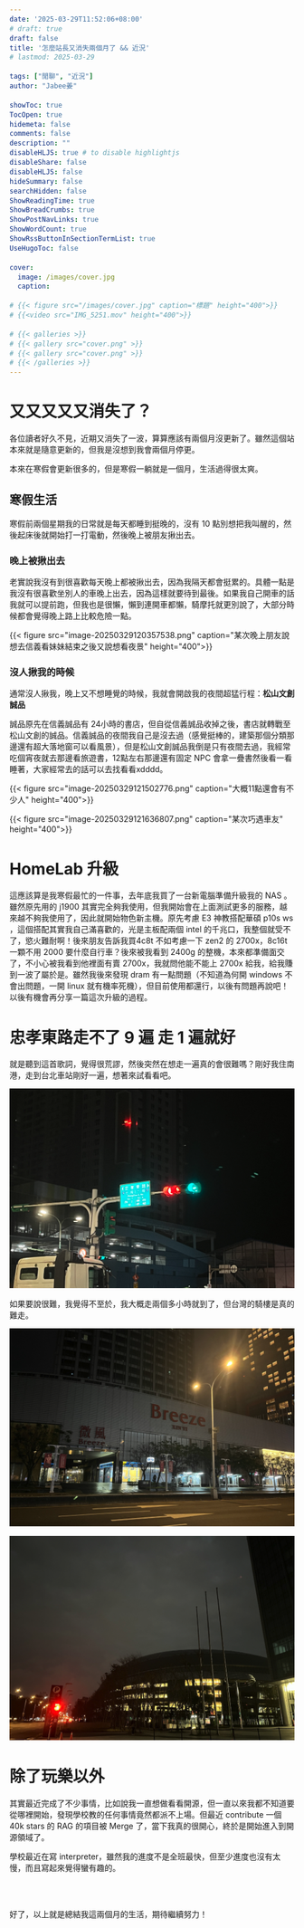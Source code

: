 ```yaml
---
date: '2025-03-29T11:52:06+08:00'
# draft: true
draft: false
title: '怎麼站長又消失兩個月了 && 近況'
# lastmod: 2025-03-29

tags: ["閒聊", "近況"]
author: "Jabee姜"

showToc: true
TocOpen: true
hidemeta: false
comments: false
description: ""
disableHLJS: true # to disable highlightjs
disableShare: false
disableHLJS: false
hideSummary: false
searchHidden: false
ShowReadingTime: true
ShowBreadCrumbs: true
ShowPostNavLinks: true
ShowWordCount: true
ShowRssButtonInSectionTermList: true
UseHugoToc: false

cover:
  image: /images/cover.jpg
  caption: 

# {{< figure src="/images/cover.jpg" caption="標題" height="400">}}
# {{<video src="IMG_5251.mov" height="400">}}

# {{< galleries >}}
# {{< gallery src="cover.png" >}}
# {{< gallery src="cover.png" >}}
# {{< /galleries >}}
---
```


# 又又又又又消失了？

各位讀者好久不見，近期又消失了一波，算算應該有兩個月沒更新了。雖然這個站本來就是隨意更新的，但我是沒想到我會兩個月停更。

本來在寒假會更新很多的，但是寒假一躺就是一個月，生活過得很太爽。

## 寒假生活

寒假前兩個星期我的日常就是每天都睡到挺晚的，沒有 10 點別想把我叫醒的，然後起床後就開始打一打電動，然後晚上被朋友揪出去。

### 晚上被揪出去

老實說我沒有到很喜歡每天晚上都被揪出去，因為我隔天都會挺累的。具體一點是我沒有很喜歡坐別人的車晚上出去，因為這樣就要待到最後。如果我自己開車的話我就可以提前跑，但我也是很懶，懶到連開車都懶，騎摩托就更別說了，大部分時候都會覺得晚上路上比較危險一點。

{{< figure src="image-20250329120357538.png" caption="某次晚上朋友說想去信義看妹妹結束之後又說想看夜景" height="400">}}

### 沒人揪我的時候

通常沒人揪我，晚上又不想睡覺的時候，我就會開啟我的夜間超猛行程：**松山文創誠品**

誠品原先在信義誠品有 24小時的書店，但自從信義誠品收掉之後，書店就轉戰至松山文創的誠品。信義誠品的夜間我自己是沒去過（感覺挺棒的，建築那個分類那邊還有超大落地窗可以看風景），但是松山文創誠品我倒是只有夜間去過，我經常吃個宵夜就去那邊看旅遊書，12點左右那邊還有固定 NPC 會拿一疊書然後看一看睡著，大家經常去的話可以去找看看xdddd。

{{< figure src="image-20250329121502776.png" caption="大概11點還會有不少人" height="400">}}

{{< figure src="image-20250329121636807.png" caption="某次巧遇車友" height="400">}}

# HomeLab 升級

這應該算是我寒假最忙的一件事，去年底我買了一台新電腦準備升級我的 NAS 。雖然原先用的 j1900 其實完全夠我使用，但我開始會在上面測試更多的服務，越來越不夠我使用了，因此就開始物色新主機。原先考慮 E3 神教搭配華碩 p10s ws ，這個搭配其實我自己滿喜歡的，光是主板配兩個 intel 的千兆口，我整個就受不了，慾火難耐啊！後來朋友告訴我買4c8t 不如考慮一下 zen2 的 2700x，8c16t 一顆不用 2000 要什麼自行車？後來被我看到 2400g 的整機，本來都準備面交了，不小心被我看到他裡面有賣 2700x，我就問他能不能上 2700x 給我，給我賺到一波了屬於是。雖然我後來發現 dram 有一點問題（不知道為何開 windows 不會出問題，一開 linux 就有機率死機），但目前使用都還行，以後有問題再說吧！ 以後有機會再分享一篇這次升級的過程。

# 忠孝東路走不了 9 遍 走 1 遍就好

就是聽到這首歌詞，覺得很荒謬，然後突然在想走一遍真的會很難嗎？剛好我住南港，走到台北車站剛好一遍，想著來試看看吧。

![image-20250329123134972](image-20250329123134972.png)

如果要說很難，我覺得不至於，我大概走兩個多小時就到了，但台灣的騎樓是真的難走。

![image-20250329123256358](image-20250329123256358.png)

![image-20250329123314663](image-20250329123314663.png)

# 除了玩樂以外

其實最近完成了不少事情，比如說我一直想做看看開源，但一直以來我都不知道要從哪裡開始，發現學校教的任何事情竟然都派不上場。但最近 contribute 一個 40k stars 的 RAG 的項目被 Merge 了，當下我真的很開心，終於是開始進入到開源領域了。

學校最近在寫 interpreter，雖然我的進度不是全班最快，但至少進度也沒有太慢，而且寫起來覺得蠻有趣的。



<br>

<br>

好了，以上就是總結我這兩個月的生活，期待繼續努力！
